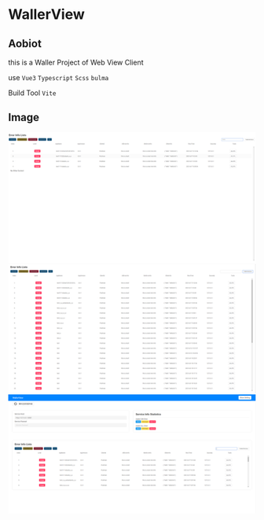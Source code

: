 # WallerView

## Aobiot
this is a Waller Project of Web View Client

use  `Vue3`  `Typescript`   `Scss`  `bulma`

Build Tool `Vite`

## Image
![1Image](https://github.com/au-top/waller_view/blob/master/displayResources/1.png?raw=true)
![2Image](https://github.com/au-top/waller_view/blob/master/displayResources/2.png?raw=true)
![3Image](https://github.com/au-top/waller_view/blob/master/displayResources/3.png?raw=true)
